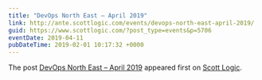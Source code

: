 ```yaml
---
title: "DevOps North East – April 2019"
link: http://ante.scottlogic.com/events/devops-north-east-april-2019/
guid: https://www.scottlogic.com/?post_type=events&p=5706
eventDate: 2019-04-11
pubDateTime: 2019-02-01 10:17:32 +0000
---
```


<p>The post <a rel="nofollow" href="http://ante.scottlogic.com/events/devops-north-east-april-2019/">DevOps North East &#8211; April 2019</a> appeared first on <a rel="nofollow" href="http://ante.scottlogic.com">Scott Logic</a>.</p>
